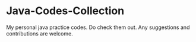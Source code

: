 # Java-Codes-Collection
My personal java practice codes. Do check them out.
Any suggestions and contributions are welcome.



